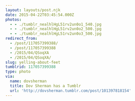```yaml
---
layout: layouts/post.njk
date: 2015-04-22T03:45:54.000Z
photos:
  - - ./tumblr_nealhlHgL51rv2un0o1_540.jpg
  - - ./tumblr_nealhlHgL51rv2un0o2_500.jpg
  - - ./tumblr_nealhlHgL51rv2un0o3_500.jpg
redirect_from:
  - /post/117057399388/
  - /post/117057399388
  - /2015/04/QSoqXA
  - /2015/04/QSoqXA/
slug: yelling-about-feet
tumblrid: 117057399388
type: photo
via:
  name: dovsherman
  title: Dov Sherman has a Tumblr
  url: 'http://dovsherman.tumblr.com/post/101397818154'
---
```


